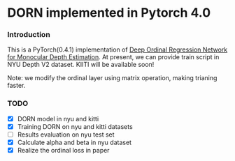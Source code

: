 # DORN implemented in Pytorch 4.0


### Introduction
This is a PyTorch(0.4.1) implementation of [Deep Ordinal Regression Network for Monocular Depth Estimation](http://arxiv.org/abs/1806.02446). At present, we can provide train script in NYU Depth V2 dataset. KIITI will be available soon!

Note: we modify the ordinal layer using matrix operation, making trianing faster.

### TODO
- [x] DORN model in nyu and kitti
- [x] Training DORN on nyu and kitti datasets
- [ ] Results evaluation on nyu test set
- [x] Calculate alpha and beta in nyu dataset
- [x] Realize the ordinal loss in paper 

